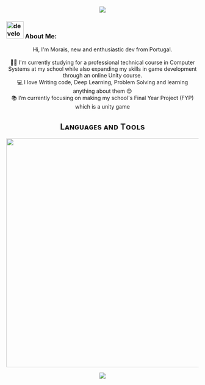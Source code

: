 <h1 align="center">
  <a href="https://git.io/typing-svg">
    <img src="https://readme-typing-svg.herokuapp.com/?lines=This+is+MoraisWasTaken;Nice+to+meet+you+%F0%9F%91%8B&center=true&size=30">
  </a>
</h1>
   
###  <img src="/images/Developer.gif" alt="developer gif"  height="45px">  About Me:
<p align="center">
  Hi, I'm Morais, new and enthusiastic dev from Portugal.
  <br>
  <br>
  👨‍🎓 I'm currently studying for a professional technical course in Computer Systems at my school while also expanding my skills in game development through an online Unity course.
  <br>
  💻 I love Writing code, Deep Learning, Problem Solving and learning anything about them 😊
  <br>
  📚 I’m currently focusing on making my school's Final Year Project (FYP) which is a unity game
</p>

<!--Languages and Tools Section-->       
<h2 align="center">Lᴀɴɢᴜᴀɢᴇs ᴀɴᴅ Tᴏᴏʟs</h2> 
<p align="center">
<img width="600px"  src="https://skillicons.dev/icons?i=unity,vscode,cs,mysql,sqlite,html,css,js,cpp,py&perline=12"  />
</p>




<!--Footer-->
<p align="center">
  <img src="https://capsule-render.vercel.app/api?type=waving&color=timeGradient&height=65&section=footer"/>
</p>

